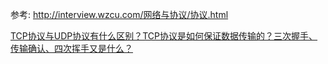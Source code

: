 参考: http://interview.wzcu.com/网络与协议/协议.html

[TCP协议与UDP协议有什么区别？TCP协议是如何保证数据传输的？三次握手、传输确认、四次挥手又是什么？](https://www.bilibili.com/video/BV1kV411j7hA)
